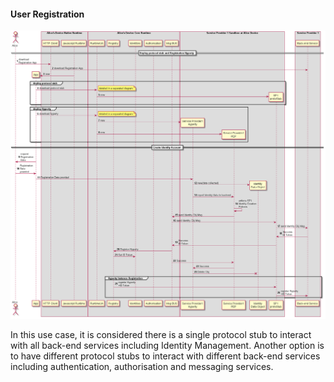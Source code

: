 #### User Registration

<!--
@startuml "user-registration.png"

autonumber

!define SHOW_RuntimeA

!define SHOW_AppAtRuntimeA

!define SHOW_NativeAtRuntimeA
!define SHOW_JavascriptEngineAtRuntimeA
!define SHOW_HTTPClientAtRuntimeA

!define SHOW_CoreRuntimeA
!define SHOW_MsgBUSAtRuntimeA
!define SHOW_RegistryAtRuntimeA
!define SHOW_IdentitiesAtRuntimeA
!define SHOW_AuthAtRuntimeA
!define SHOW_CoreAgentAtRuntimeA

!define SHOW_SP1SandboxAtRuntimeA
!define SHOW_Protostub1AtRuntimeA
!define SHOW_ServiceProvider1HypertyAtRuntimeA
!define SHOW_ServiceProvider1RouterAtRuntimeA
!define SHOW_IdentityObjectAtRuntimeA

!define SHOW_SP1

!include ../runtime_objects.plantuml

== Deploy protocol stub and Registration Hyperty ==

Alice -> HTTP_UAC@A : download\nRegistration App

HTTP_UAC@A -> SP1 : download Registration App

create App@A
JS@A -> App@A : new

group deploy protocol stub

	App@A -> RunUA@A : download protocol stub

	note right
		detailed in a separated diagram
	end note

	create Proto1@A
	RunUA@A -> Proto1@A : new
end

group deploy Hyperty

	App@A -> RunUA@A : download hyperty

	note right
		detailed in a separated diagram
	end note

	create SP1H@A
	RunUA@A -> SP1H@A : new

	create Router1@A
	RunUA@A -> Router1@A : new
end

== Create Identity Account ==

App@A -> Alice : request\nRegistration\nData

App@A <- Alice : Registration\nData\nprovided

App@A -> SP1H@A : Registration Data provided

create IDObj@A
SP1H@A -> IDObj@A : new(data collected)

SP1H@A -> Router1@A : report Identity Data to backend

Router1@A -> Router1@A : enforce SP1\nIdentity Creation \nPolicies

BUS@A <- Router1@A : send Identity Obj Msg

Proto1@A <- BUS@A : send Identity Obj Msg

Proto1@A -> SP1 : send Identity Obj Msg

Proto1@A <- SP1 : Success\nID Token

Proto1@A -> BUS@A : Success\nID Token

RunReg@A <- BUS@A : Register Hyperty

RunReg@A -> RunID@A : Set ID Token

BUS@A -> Router1@A : Success

Router1@A -> SP1H@A : Success

IDObj@A x<- SP1H@A : Delete Obj

group Hyperty Instance Registration 
	Proto1@A <- RunReg@A : register Hyperty\n+ID Token

	Proto1@A -> SP1 : register Hyperty\n+ID Token
end group



@enduml
-->


![User Registration](user-registration.png)

In this use case, it is considered there is a single protocol stub to interact with all back-end services including Identity Management. Another option is to have different protocol stubs to interact with different back-end services including authentication, authorisation and messaging services.
